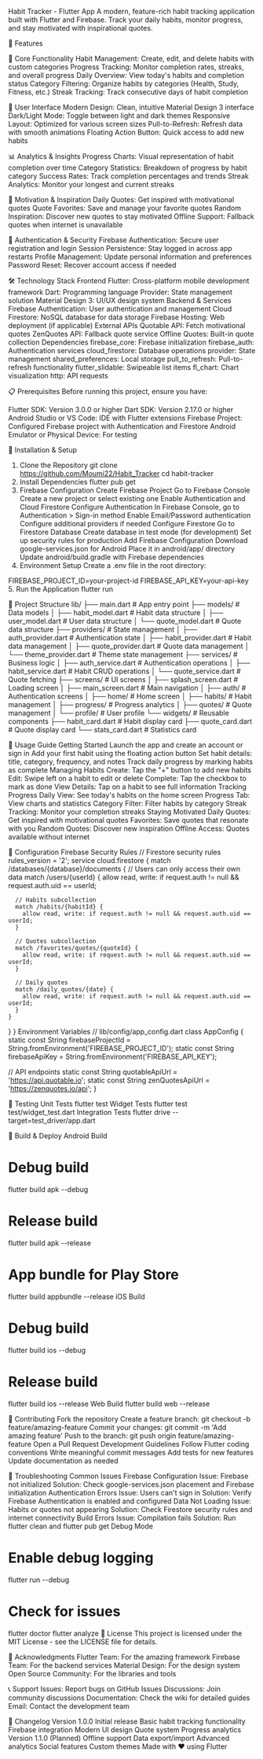 Habit Tracker - Flutter App
A modern, feature-rich habit tracking application built with Flutter and Firebase. Track your daily habits, monitor progress, and stay motivated with inspirational quotes.

🚀 Features


📱 Core Functionality
Habit Management: Create, edit, and delete habits with custom categories
Progress Tracking: Monitor completion rates, streaks, and overall progress
Daily Overview: View today's habits and completion status
Category Filtering: Organize habits by categories (Health, Study, Fitness, etc.)
Streak Tracking: Track consecutive days of habit completion


🎨 User Interface
Modern Design: Clean, intuitive Material Design 3 interface
Dark/Light Mode: Toggle between light and dark themes
Responsive Layout: Optimized for various screen sizes
Pull-to-Refresh: Refresh data with smooth animations
Floating Action Button: Quick access to add new habits


📊 Analytics & Insights
Progress Charts: Visual representation of habit completion over time
Category Statistics: Breakdown of progress by habit category
Success Rates: Track completion percentages and trends
Streak Analytics: Monitor your longest and current streaks

💬 Motivation & Inspiration
Daily Quotes: Get inspired with motivational quotes
Quote Favorites: Save and manage your favorite quotes
Random Inspiration: Discover new quotes to stay motivated
Offline Support: Fallback quotes when internet is unavailable

🔐 Authentication & Security
Firebase Authentication: Secure user registration and login
Session Persistence: Stay logged in across app restarts
Profile Management: Update personal information and preferences
Password Reset: Recover account access if needed

🛠️ Technology Stack
Frontend
Flutter: Cross-platform mobile development framework
Dart: Programming language
Provider: State management solution
Material Design 3: UI/UX design system
Backend & Services
Firebase Authentication: User authentication and management
Cloud Firestore: NoSQL database for data storage
Firebase Hosting: Web deployment (if applicable)
External APIs
Quotable API: Fetch motivational quotes
ZenQuotes API: Fallback quote service
Offline Quotes: Built-in quote collection
Dependencies
firebase_core: Firebase initialization
firebase_auth: Authentication services
cloud_firestore: Database operations
provider: State management
shared_preferences: Local storage
pull_to_refresh: Pull-to-refresh functionality
flutter_slidable: Swipeable list items
fl_chart: Chart visualization
http: API requests

📋 Prerequisites
Before running this project, ensure you have:

Flutter SDK: Version 3.0.0 or higher
Dart SDK: Version 2.17.0 or higher
Android Studio or VS Code: IDE with Flutter extensions
Firebase Project: Configured Firebase project with Authentication and Firestore
Android Emulator or Physical Device: For testing

🚀 Installation & Setup
1. Clone the Repository
git clone https://github.com/Moumi22/Habit_Tracker
cd habit-tracker
2. Install Dependencies
flutter pub get
3. Firebase Configuration
Create Firebase Project
Go to Firebase Console
Create a new project or select existing one
Enable Authentication and Cloud Firestore
Configure Authentication
In Firebase Console, go to Authentication > Sign-in method
Enable Email/Password authentication
Configure additional providers if needed
Configure Firestore
Go to Firestore Database
Create database in test mode (for development)
Set up security rules for production
Add Firebase Configuration
Download google-services.json for Android
Place it in android/app/ directory
Update android/build.gradle with Firebase dependencies
4. Environment Setup
Create a .env file in the root directory:

FIREBASE_PROJECT_ID=your-project-id
FIREBASE_API_KEY=your-api-key
5. Run the Application
flutter run

📁 Project Structure
lib/
├── main.dart                 # App entry point
├── models/                   # Data models
│   ├── habit_model.dart      # Habit data structure
│   ├── user_model.dart       # User data structure
│   └── quote_model.dart      # Quote data structure
├── providers/                # State management
│   ├── auth_provider.dart    # Authentication state
│   ├── habit_provider.dart   # Habit data management
│   ├── quote_provider.dart   # Quote data management
│   └── theme_provider.dart   # Theme state management
├── services/                 # Business logic
│   ├── auth_service.dart      # Authentication operations
│   ├── habit_service.dart    # Habit CRUD operations
│   └── quote_service.dart    # Quote fetching
├── screens/                  # UI screens
│   ├── splash_screen.dart     # Loading screen
│   ├── main_screen.dart       # Main navigation
│   ├── auth/                  # Authentication screens
│   ├── home/                  # Home screen
│   ├── habits/                # Habit management
│   ├── progress/              # Progress analytics
│   ├── quotes/                # Quote management
│   └── profile/              # User profile
└── widgets/                  # Reusable components
    ├── habit_card.dart       # Habit display card
    ├── quote_card.dart       # Quote display card
    └── stats_card.dart       # Statistics card
    
🎯 Usage Guide
Getting Started
Launch the app and create an account or sign in
Add your first habit using the floating action button
Set habit details: title, category, frequency, and notes
Track daily progress by marking habits as complete
Managing Habits
Create: Tap the "+" button to add new habits
Edit: Swipe left on a habit to edit or delete
Complete: Tap the checkbox to mark as done
View Details: Tap on a habit to see full information
Tracking Progress
Daily View: See today's habits on the home screen
Progress Tab: View charts and statistics
Category Filter: Filter habits by category
Streak Tracking: Monitor your completion streaks
Staying Motivated
Daily Quotes: Get inspired with motivational quotes
Favorites: Save quotes that resonate with you
Random Quotes: Discover new inspiration
Offline Access: Quotes available without internet

🔧 Configuration
Firebase Security Rules
// Firestore security rules
rules_version = '2';
service cloud.firestore {
  match /databases/{database}/documents {
    // Users can only access their own data
    match /users/{userId} {
      allow read, write: if request.auth != null && request.auth.uid == userId;
      
      // Habits subcollection
      match /habits/{habitId} {
        allow read, write: if request.auth != null && request.auth.uid == userId;
      }
      
      // Quotes subcollection
      match /favorites/quotes/{quoteId} {
        allow read, write: if request.auth != null && request.auth.uid == userId;
      }
      
      // Daily quotes
      match /daily_quotes/{date} {
        allow read, write: if request.auth != null && request.auth.uid == userId;
      }
    }
  }
}
Environment Variables
// lib/config/app_config.dart
class AppConfig {
  static const String firebaseProjectId = String.fromEnvironment('FIREBASE_PROJECT_ID');
  static const String firebaseApiKey = String.fromEnvironment('FIREBASE_API_KEY');
  
  // API endpoints
  static const String quotableApiUrl = 'https://api.quotable.io';
  static const String zenQuotesApiUrl = 'https://zenquotes.io/api';
}

🧪 Testing
Unit Tests
flutter test
Widget Tests
flutter test test/widget_test.dart
Integration Tests
flutter drive --target=test_driver/app.dart

📱 Build & Deploy
Android Build
# Debug build
flutter build apk --debug

# Release build
flutter build apk --release

# App bundle for Play Store
flutter build appbundle --release
iOS Build
# Debug build
flutter build ios --debug

# Release build
flutter build ios --release
Web Build
flutter build web --release

🤝 Contributing
Fork the repository
Create a feature branch: git checkout -b feature/amazing-feature
Commit your changes: git commit -m 'Add amazing feature'
Push to the branch: git push origin feature/amazing-feature
Open a Pull Request
Development Guidelines
Follow Flutter coding conventions
Write meaningful commit messages
Add tests for new features
Update documentation as needed

🐛 Troubleshooting
Common Issues
Firebase Configuration
Issue: Firebase not initialized
Solution: Check google-services.json placement and Firebase initialization
Authentication Errors
Issue: Users can't sign in
Solution: Verify Firebase Authentication is enabled and configured
Data Not Loading
Issue: Habits or quotes not appearing
Solution: Check Firestore security rules and internet connectivity
Build Errors
Issue: Compilation fails
Solution: Run flutter clean and flutter pub get
Debug Mode
# Enable debug logging
flutter run --debug

# Check for issues
flutter doctor
flutter analyze
📄 License
This project is licensed under the MIT License - see the LICENSE file for details.

🙏 Acknowledgments
Flutter Team: For the amazing framework
Firebase Team: For the backend services
Material Design: For the design system
Open Source Community: For the libraries and tools

📞 Support
Issues: Report bugs on GitHub Issues
Discussions: Join community discussions
Documentation: Check the wiki for detailed guides
Email: Contact the development team

🔄 Changelog
Version 1.0.0
Initial release
Basic habit tracking functionality
Firebase integration
Modern UI design
Quote system
Progress analytics
Version 1.1.0 (Planned)
Offline support
Data export/import
Advanced analytics
Social features
Custom themes
Made with ❤️ using Flutter
